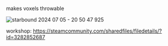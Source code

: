 makes voxels throwable

![starbound 2024 07 05 - 20 50 47 925](https://github.com/bongus-jive/throwable-voxels/assets/27874300/e05f68f3-b5fd-4330-8c0d-ba1ad7d10827)

workshop: https://steamcommunity.com/sharedfiles/filedetails/?id=3282852687
